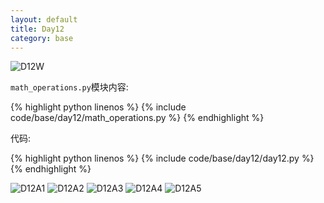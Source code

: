 ```yaml
---
layout: default
title: Day12
category: base
---
```


![D12W](https://raw.gitmirror.com/102300671/image/main/pydevbase/base/D12W.png)

`math_operations.py`模块内容:

{% highlight python linenos %}
{% include code/base/day12/math_operations.py %}
{% endhighlight %}

代码:

{% highlight python linenos %}
{% include code/base/day12/day12.py %}
{% endhighlight %}

![D12A1](https://raw.gitmirror.com/102300671/image/main/pydevbase/base/D12A1.png)
![D12A2](https://raw.gitmirror.com/102300671/image/main/pydevbase/base/D12A2.png)
![D12A3](https://raw.gitmirror.com/102300671/image/main/pydevbase/base/D12A3.png)
![D12A4](https://raw.gitmirror.com/102300671/image/main/pydevbase/base/D12A4.png)
![D12A5](https://raw.gitmirror.com/102300671/image/main/pydevbase/base/D12A5.png)
